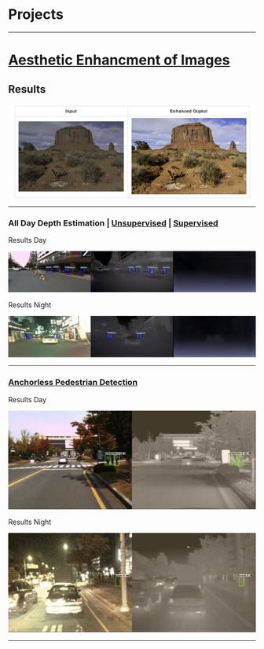 # Projects
---
# [Aesthetic Enhancment of Images](https://anushl9o5.github.io/aesthetic)

## Results
![](aesthetic_samples/samples2.png)

---
### All Day Depth Estimation | [Unsupervised](https://anushl9o5.github.io/unsup_depth) | [Supervised](https://anushl9o5.github.io/sup_depth)    
Results Day

![](gifs/un_day_depth.gif)

 Results Night

![](gifs/un_night_depth.gif)

--- 

### [Anchorless Pedestrian Detection](https://anushl9o5.github.io/pedestrian)
 Results Day

![](gifs/day_fcos.gif)


 Results Night

![](gifs/night_fcos.gif)

---
